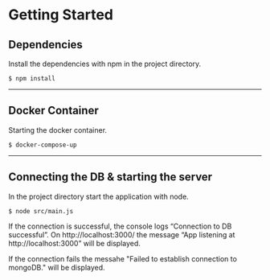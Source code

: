 # Getting Started

## Dependencies
Install the dependencies with npm in the project directory.

`$ npm install`

---

## Docker Container
Starting the docker container.

`$ docker-compose-up`

---
## Connecting the DB & starting the server
In the project directory start the application with node.

`$ node src/main.js`

If the connection is successful, the console logs “Connection to DB successful”.
On http://localhost:3000/ the message “App listening at http://localhost:3000” will be displayed.

If the connection fails the messahe "Failed to establish connection to mongoDB." will be displayed.

